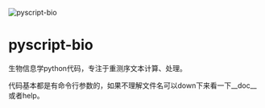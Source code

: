 ![pyscript-bio](https://socialify.git.ci/flystar233/pyscript-bio/image?description=1&language=1&logo=https%3A%2F%2Fi.loli.net%2F2020%2F10%2F28%2FO7SJhdlV5Fn8GIQ.png&owner=1&pattern=Circuit%20Board&theme=Light)
# pyscript-bio
生物信息学python代码，专注于重测序文本计算、处理。

代码基本都是有命令行参数的，如果不理解文件名可以down下来看一下__doc__或者help。

